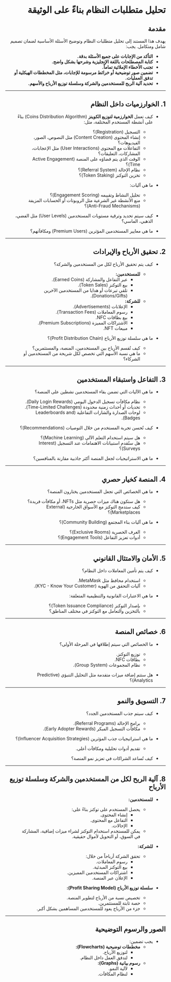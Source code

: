 <div dir="rtl">

# تحليل متطلبات النظام بناءً على الوثيقة

## مقدمة
يهدف هذا المستند إلى تحليل متطلبات النظام وتوضيح الأسئلة الأساسية لضمان تصميم شامل ومتكامل. يجب:
- **التأكد من الإجابات على جميع الأسئلة بدقة.**
- **كتابة المصطلحات باللغة الإنجليزية وشرحها بشكل واضح.**
- **تجنب الأخطاء الإملائية تماماً.**
- **تضمين صور توضيحية أو خرائط مرسومة للإجابات، مثل المخططات الهيكلية أو تدفق العمليات.**
- **تحديد آلية الربح للمستخدمين والشركة وسلسلة توزيع الأرباح والأسهم.**

---

## 1. **الخوارزميات داخل النظام**
- كيف تعمل **الخوارزمية لتوزيع الكوينز** (Coins Distribution Algorithm) بناءً على أنشطة المستخدم المختلفة، مثل:
  - التسجيل (Registration)؟ 
  - إنشاء المحتوى (Content Creation) مثل النصوص، الصور، الفيديوهات؟
  - التفاعلات مع المحتوى (User Interactions) مثل الإعجابات، المشاركات، التعليقات؟
  - الوقت الذي يتم قضاؤه على المنصة (Active Engagement Time)؟
  - نظام الإحالة (Referral System)؟
  - تخزين التوكنز (Token Staking)؟

- ما هي آليات:
  - تحليل النشاط وتقييمه (Engagement Scoring)؟
  - منع الأنشطة غير الشرعية مثل الروبوتات أو الحسابات المزيفة (Anti-Fraud Mechanisms)؟

- كيف سيتم تحديد وترقية مستويات المستخدمين (User Levels) مثل الفضي، الذهبي، الماسي؟
- ما هي معايير المستخدمين المؤثرين (Premium Users) ومكافآتهم؟

---

## 2. **تحقيق الأرباح والإيرادات**
- كيف يتم تحقيق الأرباح لكل من المستخدمين والشركة؟
  - **للمستخدمين:**
    - عبر التفاعل والمشاركة (Earned Coins).
    - بيع التوكنز (Token Sales).
    - تلقي تبرعات أو هدايا من المستخدمين الآخرين (Donations/Gifts).
  - **للشركة:**
    - الإعلانات (Advertisements).
    - رسوم المعاملات (Transaction Fees).
    - بيع بطاقات NFC.
    - الاشتراكات المميزة (Premium Subscriptions).
    - مبيعات NFT.

- ما هي سلسلة توزيع الأرباح (Profit Distribution Chain)؟
  - كيف تُقسم الأرباح بين المستخدمين، المنصة، والمستثمرين؟
  - ما هي نسبة الأسهم التي تخصص لكل شريحة من المستخدمين أو الشركاء؟

---

## 3. **التفاعل واستبقاء المستخدمين**
- ما هي الآليات التي تضمن بقاء المستخدمين نشطين على المنصة؟
  - نظام مكافآت تسجيل الدخول اليومي (Daily Login Rewards).
  - تحديات أو أحداث زمنية محدودة (Time-Limited Challenges).
  - لوحات الصدارة والشارات التفاعلية (Leaderboards and Badges).

- كيف تُحسن تجربة المستخدم من خلال التوصيات (Recommendations)؟
  - هل سيتم استخدام التعلم الآلي (Machine Learning)؟
  - هل ستُقدم استبيانات الاهتمامات عند التسجيل (Interest Surveys)؟

- ما هي الاستراتيجيات لجعل المنصة أكثر جاذبية مقارنة بالمنافسين؟

---

## 4. **المنصة كخيار حصري**
- ما هي الخصائص التي تجعل المستخدمين يختارون المنصة؟
  - هل ستكون هناك ميزات حصرية مثل NFTs، أو مكافآت فريدة؟
  - كيف ستدمج التوكنز مع الأسواق الخارجية (External Marketplaces)؟

- ما هي آليات بناء المجتمع (Community Building)؟
  - الغرف الحصرية (Exclusive Rooms)؟
  - أدوات تعزيز التفاعل (Engagement Tools)؟

---

## 5. **الأمان والامتثال القانوني**
- كيف يتم تأمين المعاملات داخل النظام؟
  - استخدام محافظ مثل MetaMask.
  - آليات التحقق من الهوية (KYC - Know Your Customer).

- ما هي الاعتبارات القانونية والتنظيمية المتعلقة:
  - بإصدار التوكنز (Token Issuance Compliance)؟
  - بالتخزين والتعامل مع التوكنز في مختلف المناطق؟

---

## 6. **خصائص المنصة**
- ما الخصائص التي سيتم إطلاقها في المرحلة الأولى؟
  - توزيع التوكنز.
  - بطاقات NFC.
  - نظام المجموعات (Group System).

- هل ستتم إضافة ميزات متقدمة مثل التحليل التنبؤي (Predictive Analytics)؟

---

## 7. **التسويق والنمو**
- كيف سيتم جذب المستخدمين الجدد؟
  - برامج الإحالة (Referral Programs).
  - مكافآت التسجيل المبكر (Early Adopter Rewards).

- ما هي استراتيجيات جذب المؤثرين (Influencer Acquisition Strategies)؟
  - تقديم أدوات تحليلية ومكافآت أعلى.

- كيف تُساعد الشراكات في تعزيز نمو المنصة؟

---

## 8. **آلية الربح لكل من المستخدمين والشركة وسلسلة توزيع الأرباح**
- **للمستخدمين:**
  - يحصل المستخدم على توكنز بناءً على:
    - إنشاء المحتوى.
    - التفاعل مع المحتوى.
    - الإحالات.
  - يمكن للمستخدم استخدام التوكنز لشراء ميزات إضافية، المشاركة في السوق، أو التحويل لأموال حقيقية.

- **للشركة:**
  - تحقق الشركة أرباحاً من خلال:
    - رسوم المعاملات.
    - بيع التوكنز المبدئية.
    - اشتراكات المستخدمين المميزين.
    - الإعلان عبر المنصة.

- **سلسلة توزيع الأرباح (Profit Sharing Model):**
  - تخصيص نسبة من الأرباح لتطوير المنصة.
  - حصة ثابتة للمستثمرين.
  - جزء من الأرباح يعود للمستخدمين المساهمين بشكل أكبر.

---

## الصور والرسوم التوضيحية
- يجب تضمين:
  - **مخططات توضيحية (Flowcharts):**
    - لتوزيع الأرباح.
    - لتدفق العمل داخل النظام.
  - **رسوم بيانية (Graphs):**
    - لآلية النمو.
    - لنظام المكافآت.

</div>
